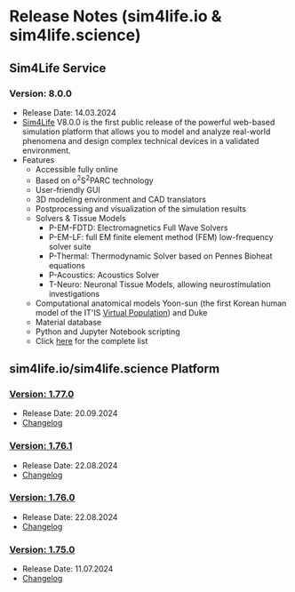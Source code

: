 # Release Notes (sim4life.io & sim4life.science)

## Sim4Life Service

### Version: 8.0.0
 - Release Date: 14.03.2024
 - [Sim4Life](https://sim4life.swiss/) V8.0.0 is the first public release of the powerful web-based simulation platform that allows you to model and analyze real-world phenomena and design complex technical devices in a validated environment. 
 - Features
    - Accessible fully online
    - Based on o<sup>2</sup>S<sup>2</sup>PARC technology
    - User-friendly GUI
    - 3D modeling environment and CAD translators
    - Postprocessing and visualization of the simulation results 
    - Solvers & Tissue Models
        * P-EM-FDTD: Electromagnetics Full Wave Solvers
        * P-EM-LF: full EM finite element method (FEM) low-frequency solver suite
        * P-Thermal: Thermodynamic Solver based on Pennes Bioheat equations
        * P-Acoustics: Acoustics Solver
        * T-Neuro: Neuronal Tissue Models, allowing neurostimulation investigations
    - Computational anatomical models Yoon-sun (the first Korean human model of the IT'IS [Virtual Population](https://sim4life.swiss/virtual-population)) and Duke
    - Material database
    - Python and Jupyter Notebook scripting
    - Click [here](https://sim4life.swiss/specifications) for the complete list


## sim4life.io/sim4life.science Platform

<h3 id="v1.77.0"><a href="https://github.com/ITISFoundation/osparc-issues/blob/master/release-notes/s4l/v1.77.0.md">Version: 1.77.0</a></h3>
 
 - Release Date: 20.09.2024
 - [Changelog](https://github.com/ITISFoundation/osparc-issues/blob/master/release-notes/s4l/v1.77.0.md)

<h3 id="v1.76.1"><a href="https://github.com/ITISFoundation/osparc-issues/blob/master/release-notes/s4l/v1.76.1.md">Version: 1.76.1</a></h3>
 
 - Release Date: 22.08.2024
 - [Changelog](https://github.com/ITISFoundation/osparc-issues/blob/master/release-notes/s4l/v1.76.1.md)

<h3 id="v1.76.0"><a href="https://github.com/ITISFoundation/osparc-issues/blob/master/release-notes/s4l/v1.76.0.md">Version: 1.76.0</a></h3>
 
 - Release Date: 22.08.2024
 - [Changelog](https://github.com/ITISFoundation/osparc-issues/blob/master/release-notes/s4l/v1.76.0.md)


<h3 id="v1.75.0"><a href="https://github.com/ITISFoundation/osparc-issues/blob/master/release-notes/s4l/v1.75.0.md">Version: 1.75.0</a></h3>
 
 - Release Date: 11.07.2024
 - [Changelog](https://github.com/ITISFoundation/osparc-issues/blob/master/release-notes/s4l/v1.75.0.md)



